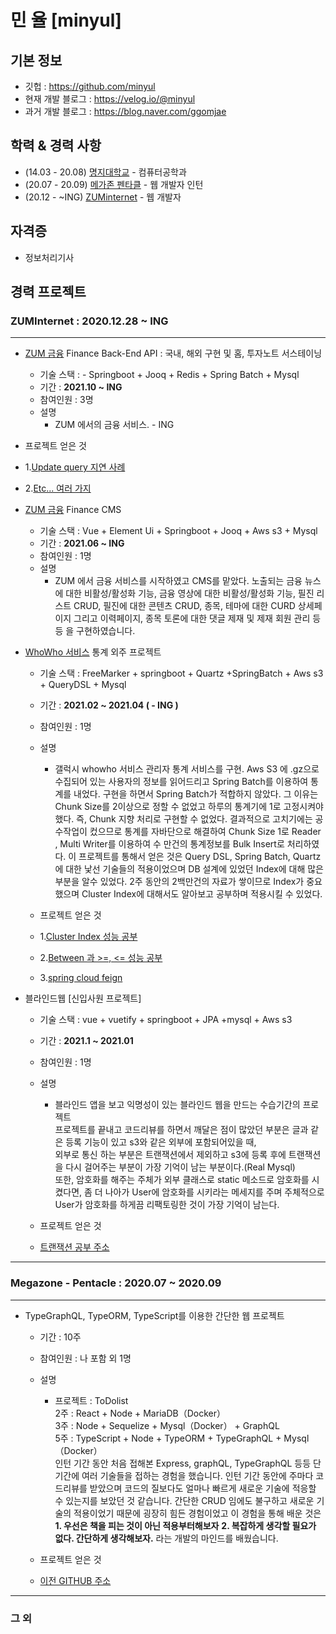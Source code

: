 # 민 율 [minyul]

## 기본 정보

-   깃헙 : https://github.com/minyul
-   현재 개발 블로그 : https://velog.io/@minyul 
-   과거 개발 블로그 : https://blog.naver.com/ggomjae

## 학력 & 경력 사항

- (14.03 - 20.08) [명지대학교](https://www.mju.ac.kr/sites/mjukr/intro/intro.html) - 컴퓨터공학과
- (20.07 - 20.09) [메가존 펜타클](https://www.pentacle.co.kr/#MAIN) - 웹 개발자 인턴
- (20.12 -  ~ING) [ZUMinternet](https://zum.com/) - 웹 개발자 

## 자격증 

- 정보처리기사 


## 경력 프로젝트

### ZUMInternet   :  2020.12.28 ~ ING
---

-   [ZUM 금융](https://finance.zum.com/) Finance Back-End API : 국내, 해외 구현 및 홈, 투자노트 서스테이닝
    -   기술 스택 : - Springboot + Jooq + Redis + Spring Batch + Mysql
    -   기간 : **2021.10 ~ ING** 
    -   참여인원 : 3명
    -   설명
        -    ZUM 에서의 금융 서비스. - ING
            
  - 프로젝트 얻은 것   
  - 1.[Update query 지연 사례](https://velog.io/@minyul/%EC%84%9C%EB%B9%84%EC%8A%A4-%EC%9E%A5%EC%95%A0%EA%B8%89-%EC%A7%80%EC%97%B0-%EC%8B%9C%EA%B0%84-update-query) 
  - 2.[Etc... 여러 가지]()
                        

-   [ZUM 금융](https://finance.zum.com/) Finance CMS 
    -   기술 스택 : Vue + Element Ui + Springboot + Jooq + Aws s3 + Mysql 
    -   기간 : **2021.06 ~ ING** 
    -   참여인원 : 1명
    -   설명
        -    ZUM 에서 금융 서비스를 시작하였고 CMS를 맡았다. 노출되는 금융 뉴스에 대한 비활성/활성화 기능, 금융 영상에 대한 비활성/활성화 기능, 필진 리스트 CRUD, 필진에 대한 콘텐츠 CRUD,
             종목, 테마에 대한 CURD 상세페이지 그리고 이력페이지, 종목 토론에 대한 댓글 제재 및 제재 회원 관리 등등 을 구현하였습니다. 

-   [WhoWho 서비스](https://www.whowhocorp.com/ko/) 통계 외주 프로젝트 
    -   기술 스택 : FreeMarker + springboot + Quartz +SpringBatch + Aws s3 + QueryDSL + Mysql 
    -   기간 : **2021.02 ~ 2021.04 ( - ING )**
    -   참여인원 : 1명
    -   설명
        -   갤럭시 whowho 서비스 관리자 통계 서비스를 구현. Aws S3 에 .gz으로 수집되어 있는 사용자의 정보를 읽어드리고 Spring Batch를 이용하여 통계를 내었다.
            구현을 하면서 Spring Batch가 적합하지 않았다. 그 이유는 Chunk Size를 2이상으로 정할 수 없었고 하루의 통계기에 1로 고정시켜야했다. 즉, Chunk 지향 처리로 구현할 수 없었다.
            결과적으로 고치기에는 공수작업이 컸으므로 통계를 자바단으로 해결하여 Chunk Size 1로 Reader , Multi Writer를 이용하여 수 만건의 통계정보를 Bulk Insert로 처리하였다.
            이 프로젝트를 통해서 얻은 것은 Query DSL, Spring Batch, Quartz에 대한 낯선 기술들의 적용이었으며 DB 설계에 있었던 Index에 대해 많은 부분을 알수 있었다.
            2주 동안의 2백만건의 자료가 쌓이므로 Index가 중요했으며 Cluster Index에 대해서도 알아보고 공부하며 적용시킬 수 있었다.  

    - 프로젝트 얻은 것   
    - 1.[Cluster Index 성능 공부](https://velog.io/@minyul/Cluster-Index-vs-Non-Cluster-Index-%EC%9D%B4%EB%A1%A0-%EB%B0%8F-%EC%84%B1%EB%8A%A5-%EB%B9%84%EA%B5%90-JPA-MYSQL)  
    - 2.[Between 과 >=, <= 성능 공부](https://velog.io/@minyul/Mysql-Query-Between-%EA%B3%BC-%EC%84%B1%EB%8A%A5-%EC%B0%A8%EC%9D%B4-%EB%B9%84%EA%B5%90-%EB%8D%94%EB%AF%B8%EB%8D%B0%EC%9D%B4%ED%84%B0-50%EB%A7%8C)
    - 3.[spring cloud feign]() 



-   블라인드웹 [신입사원 프로젝트]
    -   기술 스택 : vue + vuetify + springboot + JPA +mysql + Aws s3 
    -   기간 : **2021.1 ~ 2021.01** 
    -   참여인원 : 1명
    -   설명
        -    블라인드 앱을 보고 익명성이 있는 블라인드 웹을 만드는 수습기간의 프로젝트 <br>
             프로젝트를 끝내고 코드리뷰를 하면서 깨달은 점이 많았던 부분은 글과 같은 등록 기능이 있고 s3와 같은 외부에 포함되어있을 때, <br>
             외부로 통신 하는 부분은 트랜잭션에서 제외하고 s3에 등록 후에 트랜잭션을 다시 걸어주는 부분이 가장 기억이 남는 부분이다.(Real Mysql) <br>
             또한, 암호화를 해주는 주체가 외부 클래스로 static 메소드로 암호화를 시켰다면, 좀 더 나아가 User에 암호화를 시키라는 메세지를 주며 주체적으로 
             User가 암호화를 하게끔 리팩토링한 것이 가장 기억이 남는다. <br>
        
    - 프로젝트 얻은 것 
    - [트랜잭션 공부 주소](https://blog.naver.com/ggomjae/222226571659) 
---
### Megazone - Pentacle   :  2020.07 ~ 2020.09
---
-   TypeGraphQL, TypeORM, TypeScript를 이용한 간단한 웹 프로젝트
    -   기간 : 10주
    -   참여인원 : 나 포함 외 1명 
    -   설명
        -   프로젝트 : ToDolist   <br>
            2주 : React + Node + MariaDB（Docker）<br>
            3주 : Node + Sequelize + Mysql（Docker） + GraphQL <br>
            5주 : TypeScript + Node + TypeORM + TypeGraphQL + Mysql（Docker）<br>
            인턴 기간 동안 처음 접해본 Express, graphQL, TypeGraphQL 등등 단기간에 여러 기술들을 접하는 경험을 했습니다. 인턴 기간 동안에 주마다 코드리뷰를 받았으며
            코드의 질보다도 얼마나 빠르게 새로운 기술에 적응할 수 있는지를 보았던 것 같습니다. 간단한 CRUD 임에도 불구하고 새로운 기술의 적용이었기 때문에 굉장히 힘든 경험이었고
            이 경험을 통해 배운 것은 **1. 우선은 책을 피는 것이 아닌 적용부터해보자**  **2. 복잡하게 생각할 필요가 없다. 간단하게 생각해보자.** 라는 개발의 마인드를 배웠습니다. 
            
    - 프로젝트 얻은 것  
    - [이전 GITHUB 주소](https://github.com/ggomjae/careerdirection2)
---

### 그 외

